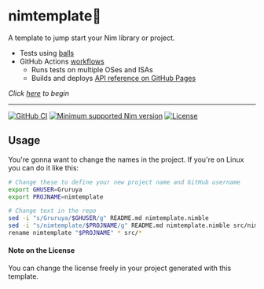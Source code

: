 # nimtemplate:scroll:

A template to jump start your Nim library or project.

* Tests using [balls](https://github.com/disruptek/balls)
* GitHub Actions [workflows](../../actions)
  * Runs tests on multiple OSes and ISAs
  * Builds and deploys [API reference on GitHub Pages](https://Gruruya.github.io/nimtemplate/nimtemplate.html)

_Click [here](../../../nimtemplate/generate) to begin_  

---
[![GitHub CI](../../actions/workflows/build.yml/badge.svg?branch=master)](../../actions/workflows/build.yml)
[![Minimum supported Nim version](https://img.shields.io/badge/Nim-1.6.12+-informational?logo=Nim&labelColor=232733&color=F3D400)](https://nim-lang.org)
[![License](https://img.shields.io/github/license/Gruruya/nimtemplate?logo=GNU&logoColor=000000&labelColor=FFFFFF&color=663366)](LICENSE.md)

Usage
---
You're gonna want to change the names in the project. If you're on Linux you can do it like this:
```sh
# Change these to define your new project name and GitHub username
export GHUSER=Gruruya
export PROJNAME=nimtemplate

# Change text in the repo
sed -i "s/Gruruya/$GHUSER/g" README.md nimtemplate.nimble
sed -i "s/nimtemplate/$PROJNAME/g" README.md nimtemplate.nimble src/nimtemplate.nim tests/test.nim .github/workflows/documentation.yml
rename nimtemplate "$PROJNAME" * src/*
```

#### Note on the License
You can change the license freely in your project generated with this template.
